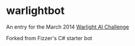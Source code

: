 # warlightbot
An entry for the March 2014 [Warlight AI Challenge](http://theaigames.com/competitions/warlight-ai-challenge)

Forked from Fizzer's C# starter bot
